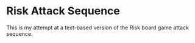 # Risk Attack Sequence

This is my attempt at a text-based version of the Risk board game
attack sequence.